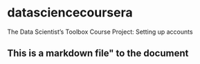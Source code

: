 ﻿datasciencecoursera
===================

The Data Scientist’s Toolbox Course Project: Setting up accounts

## This is a markdown file" to the document
